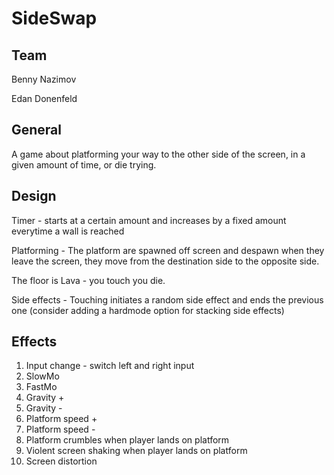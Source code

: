 # SideSwap

## Team

Benny Nazimov

Edan Donenfeld

## General

A game about platforming your way to the other side of the screen, in a given amount of time, or die trying.

## Design

Timer - starts at a certain amount and increases by a fixed amount everytime a wall is reached

Platforming - The platform are spawned off screen and despawn when they leave the screen, they move from the destination side to the opposite side.

The floor is Lava - you touch you die.

Side effects - Touching initiates a random side effect and ends the previous one (consider adding a hardmode option for stacking side effects)

## Effects

1. Input change - switch left and right input
2. SlowMo
3. FastMo
4. Gravity +
5. Gravity -
6. Platform speed +
7. Platform speed -
8. Platform crumbles when player lands on platform
9. Violent screen shaking when player lands on platform
10. Screen distortion
